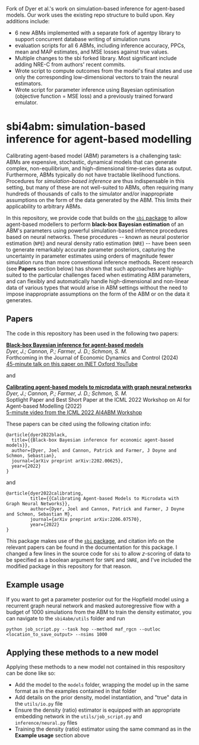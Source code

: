 Fork of Dyer et al.'s work on simulation-based inference for agent-based models. Our work uses the existing repo structure to build upon. Key additions include:
- 6 new ABMs implemented with a separate fork of agentpy library to support concurrent database writing of simulation runs
- evaluation scripts for all 6 ABMs, including inference accuracy, PPCs, mean and MAP estimates, and MSE losses against true values.
- Multiple changes to the sbi forked library. Most significant include adding NRE-C from authors' recent commits.
- Wrote script to compute outcomes from the model's final states and use only the corresponding low-dimensional vectors to train the neural estimators.
- Wrote script for parameter inference using Bayesian optimisation (objective function = MSE loss) and a previously trained forward emulator.

# sbi4abm: simulation-based inference for agent-based modelling

Calibrating agent-based model (ABM) parameters is a challenging task: ABMs are expensive, stochastic, dynamical models that can generate complex, non-equilibrium, and high-dimensional time-series data as output. Furthermore, ABMs typically do not have tractable likelihood functions. Procedures for _simulation-based inference_ are thus indispensable in this setting, but many of these are not well-suited to ABMs, often requiring many hundreds of thousands of calls to the simulator and/or inappropriate assumptions on the form of the data generated by the ABM. This limits their applicability to arbitrary ABMs.

In this repository, we provide code that builds on the [`sbi` package](https://github.com/mackelab/sbi) to allow agent-based modellers to perform **black-box Bayesian estimation** of an ABM's parameters using powerful simulation-based inference procedures based on neural networks. These procedures -- known as neural posterior estimation (`NPE`) and neural density ratio estimation (`NRE`) -- have been seen to generate remarkably accurate parameter posteriors, capturing the uncertainty in parameter estimates using orders of magnitude fewer simulation runs than more conventional inference methods. Recent research (see **Papers** section below) has shown that such approaches are highly-suited to the particular challenges faced when estimating ABM parameters, and can flexibly and automatically handle high-dimensional and non-linear data of various types that would arise in ABM settings without the need to impose inappropriate assumptions on the form of the ABM or on the data it generates.

## Papers
The code in this repository has been used in the following two papers:

[**Black-box Bayesian inference for agent-based models**](https://arxiv.org/abs/2202.00625)\
_Dyer, J.; Cannon, P.; Farmer, J. D.; Schmon, S. M._\
Forthcoming in the Journal of Economic Dynamics and Control (2024)\
[45-minute talk on this paper on INET Oxford YouTube](https://www.youtube.com/watch?v=yVNE8focE30)

and

[**Calibrating agent-based models to microdata with graph neural networks**](https://openreview.net/pdf?id=ZWyHGTUcgJD)\
_Dyer, J.; Cannon, P.; Farmer, J. D.; Schmon, S. M._\
Soptlight Paper and Best Short Paper at the ICML 2022 Workshop on AI for Agent-based Modelling (2022)\
[5-minute video from the ICML 2022 AI4ABM Workshop](https://slideslive.com/38985937)

These papers can be cited using the following citation info:

```
@article{dyer2022black,
  title={{Black-box Bayesian inference for economic agent-based models}},
  author={Dyer, Joel and Cannon, Patrick and Farmer, J Doyne and Schmon, Sebastian},
  journal={arXiv preprint arXiv:2202.00625},
  year={2022}
}
```
and
```
@article{dyer2022calibrating,
         title={{Calibrating Agent-based Models to Microdata with Graph Neural Networks}},
         author={Dyer, Joel and Cannon, Patrick and Farmer, J Doyne and Schmon, Sebastian M},
         journal={arXiv preprint arXiv:2206.07570},
         year={2022}
}
```

This package makes use of the [`sbi` package](https://github.com/mackelab/sbi), and citation info on the relevant papers can be found in the documentation for this package. I changed a few lines in the source code for `sbi` to allow $z$-scoring of data to be specified as a boolean argument for `SNPE` and `SNRE`, and I've included the modified package in this repository for that reason.

## Example usage
If you want to get a parameter posterior out for the Hopfield model using a recurrent graph neural network and masked autoregressive flow with a budget of 1000 simulations from the ABM to train the density estimator, you can navigate to the `sbi4abm/utils` folder and run
```
python job_script.py --task hop --method maf_rgcn --outloc <location_to_save_output> --nsims 1000
```

## Applying these methods to a new model
Applying these methods to a new model not contained in this respository can be done like so:
* Add the model to the `models` folder, wrapping the model up in the same format as in the examples contained in that folder
* Add details on the prior density, model instantiation, and "true" data in the `utils/io.py` file
* Ensure the density (ratio) estimator is equipped with an appropriate embedding network in the `utils/job_script.py` and `inference/neural.py` files
* Training the density (ratio) estimator using the same command as in the **Example usage** section above